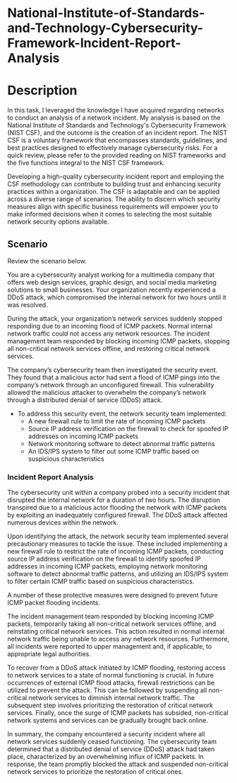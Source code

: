 # National-Institute-of-Standards-and-Technology-Cybersecurity-Framework-Incident-Report-Analysis
<h1>Description</h1>

In this task, I leveraged the knowledge I have acquired regarding networks to conduct an analysis of a network incident. My analysis is based on the National Institute of Standards and Technology's Cybersecurity Framework (NIST CSF), and the outcome is the creation of an incident report. The NIST CSF is a voluntary framework that encompasses standards, guidelines, and best practices designed to effectively manage cybersecurity risks. For a quick review, please refer to the provided reading on NIST frameworks and the five functions integral to the NIST CSF framework.

Developing a high-quality cybersecurity incident report and employing the CSF methodology can contribute to building trust and enhancing security practices within a organization. The CSF is adaptable and can be applied across a diverse range of scenarios. The ability to discern which security measures align with specific business requirements will empower you to make informed decisions when it comes to selecting the most suitable network security options available.


<h2>Scenario</h2>

Review the scenario below.

You are a cybersecurity analyst working for a multimedia company that offers web design services, graphic design, and social media marketing solutions to small businesses. Your organization recently experienced a DDoS attack, which compromised the internal network for two hours until it was resolved.

During the attack, your organization’s network services suddenly stopped responding due to an incoming flood of ICMP packets. Normal internal network traffic could not access any network resources. The incident management team responded by blocking incoming ICMP packets, stopping all non-critical network services offline, and restoring critical network services. 

The company’s cybersecurity team then investigated the security event. They found that a malicious actor had sent a flood of ICMP pings into the company’s network through an unconfigured firewall. This vulnerability allowed the malicious attacker to overwhelm the company’s network through a distributed denial of service (DDoS) attack. 

- <a> To address this security event, the network security team implemented: </a>
  - A new firewall rule to limit the rate of incoming ICMP packets
  - Source IP address verification on the firewall to check for spoofed IP addresses on incoming ICMP packets
  - Network monitoring software to detect abnormal traffic patterns
  - An IDS/IPS system to filter out some ICMP traffic based on suspicious characteristics


<h3>Incident Report Analysis</h3>

The cybersecurity unit within a company probed into a security incident that disrupted the internal network for a duration of two hours. The disruption transpired due to a malicious actor flooding the network with ICMP packets by exploiting an inadequately configured firewall. The DDoS attack affected numerous devices within the network.

Upon identifying the attack, the network security team implemented several precautionary measures to tackle the issue. These included implementing a new firewall rule to restrict the rate of incoming ICMP packets, conducting source IP address verification on the firewall to identify spoofed IP addresses in incoming ICMP packets, employing network monitoring software to detect abnormal traffic patterns, and utilizing an IDS/IPS system to filter certain ICMP traffic based on suspicious characteristics.

A number of these protective measures were designed to prevent future ICMP packet flooding incidents.

The incident management team responded by blocking incoming ICMP packets, temporarily taking all non-critical network services offline, and reinstating critical network services. This action resulted in normal internal network traffic being unable to access any network resources. Furthermore, all incidents were reported to upper management and, if applicable, to appropriate legal authorities.

To recover from a DDoS attack initiated by ICMP flooding, restoring access to network services to a state of normal functioning is crucial. In future occurrences of external ICMP flood attacks, firewall restrictions can be utilized to prevent the attack. This can be followed by suspending all non-critical network services to diminish internal network traffic. The subsequent step involves prioritizing the restoration of critical network services. Finally, once the surge of ICMP packets has subsided, non-critical network systems and services can be gradually brought back online.

In summary, the company encountered a security incident where all network services suddenly ceased functioning. The cybersecurity team determined that a distributed denial of service (DDoS) attack had taken place, characterized by an overwhelming influx of ICMP packets. In response, the team promptly blocked the attack and suspended non-critical network services to prioritize the restoration of critical ones.
